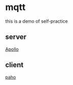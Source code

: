 # mqtt
this is a demo of self-practice
## server
[Apollo](http://activemq.apache.org/apollo/documentation/getting-started.html#Optional_Windows_Prerequisites)
## client
[paho](https://github.com/eclipse/paho.mqtt.java)